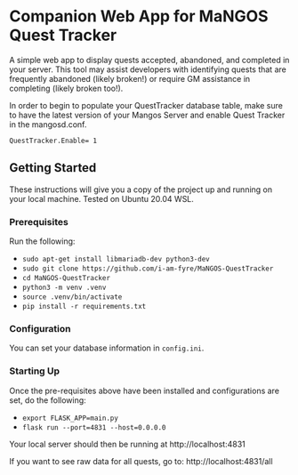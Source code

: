 # Companion Web App for MaNGOS Quest Tracker

A simple web app to display quests accepted, abandoned, and completed in your server. This tool may assist developers with identifying quests that are frequently abandoned (likely broken!) or require GM assistance in completing (likely broken too!).

In order to begin to populate your QuestTracker database table, make sure to have the latest version of your Mangos Server and enable Quest Tracker in the mangosd.conf.

```
QuestTracker.Enable= 1
```

## Getting Started

These instructions will give you a copy of the project up and running on
your local machine. Tested on Ubuntu 20.04 WSL.

### Prerequisites

Run the following:
- `sudo apt-get install libmariadb-dev python3-dev`
- `sudo git clone https://github.com/i-am-fyre/MaNGOS-QuestTracker`
- `cd MaNGOS-QuestTracker`
- `python3 -m venv .venv`
- `source .venv/bin/activate`
- `pip install -r requirements.txt`

### Configuration

You can set your database information in `config.ini`.

### Starting Up

Once the pre-requisites above have been installed and configurations are set, do the following:
- `export FLASK_APP=main.py`
- `flask run --port=4831 --host=0.0.0.0`
  
Your local server should then be running at http://localhost:4831

If you want to see raw data for all quests, go to: http://localhost:4831/all
